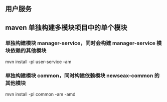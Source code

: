 ## 用户服务

## maven 单独构建多模块项目中的单个模块
### 单独构建模块 manager-service，同时会构建 manager-service 模块依赖的其他模块
mvn install -pl user-service -am

### 单独构建模块 common，同时构建依赖模块 newseax-common 的其他模块
mvn install -pl common -am -amd
